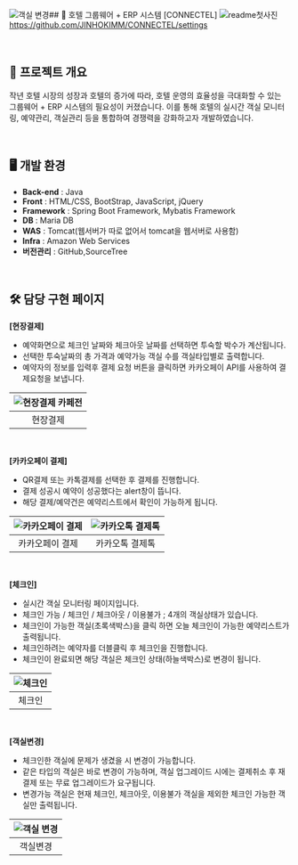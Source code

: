 ![객실 변경](https://github.com/user-attachments/assets/dc0124b2-8b89-472a-9292-0aba26134e05)## 🏨 호텔 그룹웨어 + ERP 시스템 [CONNECTEL]
![readme첫사진](https://github.com/user-attachments/assets/ccf07eb5-ff86-4b24-aefa-e48570f6d538)
https://github.com/JINHOKIMM/CONNECTEL/settings

<br>

## 📖 프로젝트 개요
작년 호텔 시장의 성장과 호텔의 증가에 따라, 호텔 운영의 효율성을 극대화할 수 있는 그룹웨어 + ERP 시스템의 필요성이 커졌습니다. 이를 통해 호텔의 실시간 객실 모니터링, 예약관리, 객실관리 등을 통합하여 경쟁력을 강화하고자 개발하였습니다.

<br>

## 🖥️ 개발 환경
- **Back-end** : Java
- **Front** : HTML/CSS, BootStrap, JavaScript, jQuery
- **Framework** : Spring Boot Framework, Mybatis Framework
- **DB** : Maria DB
- **WAS** : Tomcat(웹서버가 따로 없어서 tomcat을 웹서버로 사용함)
- **Infra** : Amazon Web Services
- **버전관리** : GitHub,SourceTree

<br>

## 🛠️ 담당 구현 페이지
**[현장결제]**
* 예약화면으로 체크인 날짜와 체크아웃 날짜를 선택하면 투숙할 박수가 계산됩니다.
* 선택한 투숙날짜의 총 가격과 예약가능 객실 수를 객실타입별로 출력합니다.
* 예약자의 정보를 입력후 결제 요청 버튼을 클릭하면 카카오페이 API를 사용하여 결제요청을 보냅니다.
  
| ![현장결제 카페전](https://github.com/user-attachments/assets/46d50bcc-4763-4d1c-91e3-0304c2301582) |
|:--:|
|현장결제|

<br>

**[카카오페이 결제]**
* QR결제 또는 카톡결제를 선택한 후 결제를 진행합니다.
* 결제 성공시 예약이 성공했다는 alert창이 뜹니다.
* 해당 결제/예약건은 예약리스트에서 확인이 가능하게 됩니다.

| ![카카오페이 결제](https://github.com/user-attachments/assets/8fe17004-c10b-4f4b-a5e0-93ecf344084c) | ![카카오톡 결제톡](https://github.com/user-attachments/assets/3ced0693-9827-47fb-b5b1-b7cb3a3ef1da) |
|:--:|:--:|
| 카카오페이 결제 | 카카오톡 결제톡 |

<br>


**[체크인]**
* 실시간 객실 모니터링 페이지입니다.
* 체크인 가능 / 체크인 / 체크아웃 / 이용불가 ; 4개의 객실상태가 있습니다.
* 체크인이 가능한 객실(초록색박스)을 클릭 하면 오늘 체크인이 가능한 예약리스트가 출력됩니다.
* 체크인하려는 예약자를 더블클릭 후 체크인을 진행합니다.
* 체크인이 완료되면 해당 객실은 체크인 상태(하늘색박스)로 변경이 됩니다.

| ![체크인](https://github.com/user-attachments/assets/e6c77b38-1cb9-4739-91df-bdc4c3b70e57) |
|:--:|
| 체크인 |

<br>

**[객실변경]**
* 체크인한 객실에 문제가 생겼을 시 변경이 가능합니다.
* 같은 타입의 객실은 바로 변경이 가능하며, 객실 업그레이드 시에는 결제취소 후 재결제 또는 무료 업그레이드가 요구됩니다.
* 변경가능 객실은 현재 체크인, 체크아웃, 이용불가 객실을 제외한 체크인 가능한 객실만 출력됩니다.
  
| ![객실 변경](https://github.com/user-attachments/assets/8d00389a-ec07-4b2b-8ab8-70c250890f6d) |
|:--:|
| 객실변경 |

